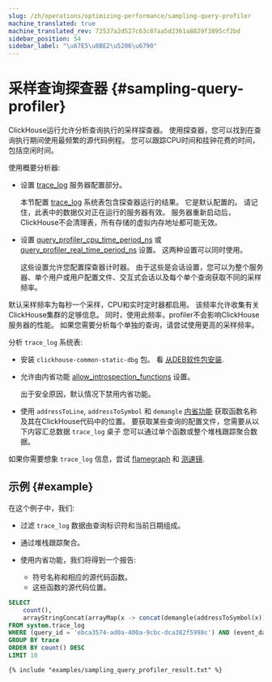 ```yaml
---
slug: /zh/operations/optimizing-performance/sampling-query-profiler
machine_translated: true
machine_translated_rev: 72537a2d527c63c07aa5d2361a8829f3895cf2bd
sidebar_position: 54
sidebar_label: "\u67E5\u8BE2\u5206\u6790"
---
```


# 采样查询探查器 {#sampling-query-profiler}

ClickHouse运行允许分析查询执行的采样探查器。 使用探查器，您可以找到在查询执行期间使用最频繁的源代码例程。 您可以跟踪CPU时间和挂钟花费的时间，包括空闲时间。

使用概要分析器:

-   设置 [trace_log](../server-configuration-parameters/settings.md#server_configuration_parameters-trace_log) 服务器配置部分。

    本节配置 [trace_log](/operations/system-tables/trace_log) 系统表包含探查器运行的结果。 它是默认配置的。 请记住，此表中的数据仅对正在运行的服务器有效。 服务器重新启动后，ClickHouse不会清理表，所有存储的虚拟内存地址都可能无效。

-   设置 [query_profiler_cpu_time_period_ns](../settings/settings.md#query_profiler_cpu_time_period_ns) 或 [query_profiler_real_time_period_ns](../settings/settings.md#query_profiler_real_time_period_ns) 设置。 这两种设置可以同时使用。

    这些设置允许您配置探查器计时器。 由于这些是会话设置，您可以为整个服务器、单个用户或用户配置文件、交互式会话以及每个单个查询获取不同的采样频率。

默认采样频率为每秒一个采样，CPU和实时定时器都启用。 该频率允许收集有关ClickHouse集群的足够信息。 同时，使用此频率，profiler不会影响ClickHouse服务器的性能。 如果您需要分析每个单独的查询，请尝试使用更高的采样频率。

分析 `trace_log` 系统表:

-   安装 `clickhouse-common-static-dbg` 包。 看 [从DEB软件包安装](../../getting-started/install.md#install-from-deb-packages).

-   允许由内省功能 [allow_introspection_functions](../settings/settings.md#settings-allow_introspection_functions) 设置。

    出于安全原因，默认情况下禁用内省功能。

-   使用 `addressToLine`, `addressToSymbol` 和 `demangle` [内省功能](../../sql-reference/functions/introspection.md) 获取函数名称及其在ClickHouse代码中的位置。 要获取某些查询的配置文件，您需要从以下内容汇总数据 `trace_log` 桌子 您可以通过单个函数或整个堆栈跟踪聚合数据。

如果你需要想象 `trace_log` 信息，尝试 [flamegraph](../../interfaces/third-party/gui.md#clickhouse-flamegraph) 和 [测速镜](https://github.com/laplab/clickhouse-speedscope).

## 示例 {#example}

在这个例子中，我们:

-   过滤 `trace_log` 数据由查询标识符和当前日期组成。

-   通过堆栈跟踪聚合。

-   使用内省功能，我们将得到一个报告:

    -   符号名称和相应的源代码函数。
    -   这些函数的源代码位置。

<!-- -->

``` sql
SELECT
    count(),
    arrayStringConcat(arrayMap(x -> concat(demangle(addressToSymbol(x)), '\n    ', addressToLine(x)), trace), '\n') AS sym
FROM system.trace_log
WHERE (query_id = 'ebca3574-ad0a-400a-9cbc-dca382f5998c') AND (event_date = today())
GROUP BY trace
ORDER BY count() DESC
LIMIT 10
```

``` text
{% include "examples/sampling_query_profiler_result.txt" %}
```
